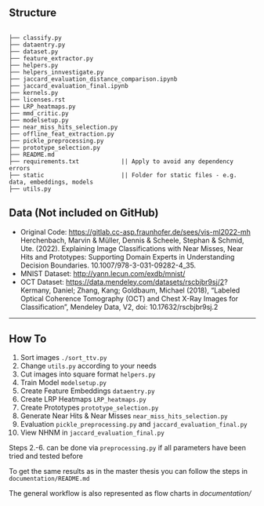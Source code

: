 ## Structure

```  

├── classify.py
├── dataentry.py
├── dataset.py
├── feature_extractor.py
├── helpers.py
├── helpers_innvestigate.py
├── jaccard_evaluation_distance_comparison.ipynb
├── jaccard_evaluation_final.ipynb
├── kernels.py
├── licenses.rst
├── LRP_heatmaps.py
├── mmd_critic.py
├── modelsetup.py
├── near_miss_hits_selection.py
├── offline_feat_extraction.py
├── pickle_preprocessing.py
├── prototype_selection.py
├── README.md
├── requirements.txt            || Apply to avoid any dependency errors 
├── static                      || Folder for static files - e.g. data, embeddings, models
├── utils.py

```

## Data (Not included on GitHub)
- Original Code: https://gitlab.cc-asp.fraunhofer.de/sees/vis-ml2022-mh Herchenbach, Marvin & Müller, Dennis & Scheele, Stephan & Schmid, Ute. (2022). Explaining Image Classifications with Near Misses, Near Hits and Prototypes: Supporting Domain Experts in Understanding Decision Boundaries. 10.1007/978-3-031-09282-4_35. 
- MNIST Dataset: http://yann.lecun.com/exdb/mnist/
- OCT Dataset: https://data.mendeley.com/datasets/rscbjbr9sj/2? Kermany, Daniel; Zhang, Kang; Goldbaum, Michael (2018), “Labeled Optical Coherence Tomography (OCT) and Chest X-Ray Images for Classification”, Mendeley Data, V2, doi: 10.17632/rscbjbr9sj.2

---

## How To

1. Sort images `./sort_ttv.py`
2. Change `utils.py` according to your needs
3. Cut images into square format `helpers.py`
4. Train Model `modelsetup.py`
5. Create Feature Embeddings `dataentry.py`
6. Create LRP Heatmaps `LRP_heatmaps.py`
7. Create Prototypes `prototype_selection.py`
8. Generate Near Hits & Near Misses `near_miss_hits_selection.py`
9. Evaluation ``pickle_preprocessing.py`` and ``jaccard_evaluation_final.py``
10. View NHNM in ``jaccard_evaluation_final.py``

Steps 2.-6. can be done via `preprocessing.py` if all parameters have been tried and tested before

To get the same results as in the master thesis you can follow the steps in 
`documentation/README.md`

The general workflow is also represented as flow charts in _documentation/_

